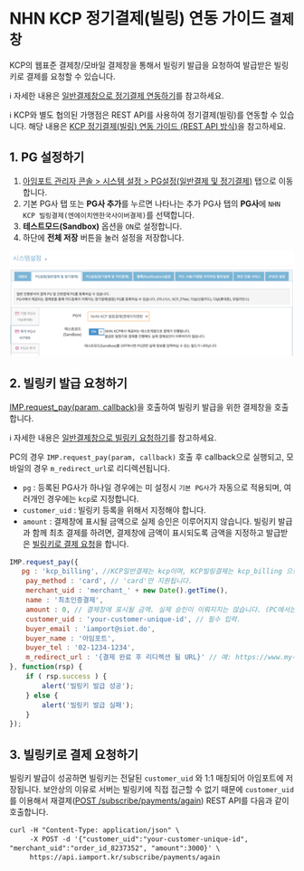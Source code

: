 # NHN KCP 정기결제(빌링) 연동 가이드 `결제창`

KCP의 웹표준 결제창/모바일 결제창을 통해서 빌링키 발급을 요청하여 발급받은 빌링키로 결제를 요청할 수 있습니다. 

ℹ️  자세한 내용은 [일반결제창으로 정기결제 연동하기](https://docs.iamport.kr/implementation/subscription?lang=ko#issue-billing-b)를 참고하세요.

ℹ️  KCP와 별도 협의된 가맹점은 REST API를 사용하여 정기결제(빌링)를 연동할 수 있습니다. 해당 내용은 [KCP 정기결제(빌링) 연동 가이드 (REST API 방식)](/비인증결제/example/kcp-api-billing-key.md)을 참고하세요.

## 1. PG 설정하기

1. [아임포트 관리자 콘솔 > 시스템 설정 > PG설정(일반결제 및 정기결제)](https://admin.iamport.kr/settings#tab_pg) 탭으로 이동합니다.
1. 기본 PG사 탭 또는 **PG사 추가**를 누르면 나타나는 추가 PG사 탭의 **PG사**에 `NHN KCP 빌링결제(엔에이치엔한국사이버결제)`를 선택합니다.
1. **테스트모드(Sandbox)** 옵션을 `ON`로 설정합니다.
1. 하단에 **전체 저장** 버튼을 눌러 설정을 저장합니다.

![아임포트 관리자 콘솔에서 PG설정](../screenshot/kcp-setting.png)

## 2. 빌링키 발급 요청하기

[IMP.request_pay(param, callback)](https://docs.iamport.kr/tech/imp#request_pay)을 호출하여 빌링키 발급을 위한 결제창을 호출합니다.

ℹ️  자세한 내용은 [일반결제창으로 빌링키 요청하기](https://docs.iamport.kr/implementation/subscription#issue-billing-b)를 참고하세요.

PC의 경우 `IMP.request_pay(param, callback)` 호출 후 callback으로 실행되고, 모바일의 경우 `m_redirect_url`로 리디렉션됩니다.

- `pg` : 등록된 PG사가 하나일 경우에는 미 설정시 `기본 PG사`가 자동으로 적용되며, 여러개인 경우에는 `kcp`로 지정합니다.
- `customer_uid` : 빌링키 등록을 위해서 지정해야 합니다.
- `amount` : 결제창에 표시될 금액으로 실제 승인은 이루어지지 않습니다. 빌링키 발급과 함께 최초 결제를 하려면, 결제창에 금액이 표시되도록 금액을 지정하고 발급받은 [빌링키로 결제 요청](#request-pay)을 합니다.

```javascript
IMP.request_pay({
   pg : 'kcp_billing', //KCP일반결제는 kcp이며, KCP빌링결제는 kcp_billing 으로 구분됩니다.
	pay_method : 'card', // 'card'만 지원됩니다.
	merchant_uid : 'merchant_' + new Date().getTime(),
	name : '최초인증결제',
	amount : 0, // 결제창에 표시될 금액. 실제 승인이 이뤄지지는 않습니다. (PC에서는 가격이 표시되지 않음)
	customer_uid : 'your-customer-unique-id', // 필수 입력.
	buyer_email : 'iamport@siot.do',
	buyer_name : '아임포트',
	buyer_tel : '02-1234-1234',
	m_redirect_url : '{결제 완료 후 리디렉션 될 URL}' // 예: https://www.my-service.com/payments/complete/mobile
}, function(rsp) {
	if ( rsp.success ) {
		alert('빌링키 발급 성공');
	} else {
		alert('빌링키 발급 실패');
	}
});
```

<a name="request-pay" />

## 3. 빌링키로 결제 요청하기  

빌링키 발급이 성공하면 빌링키는 전달된 `customer_uid` 와 1:1 매칭되어 아임포트에 저장됩니다. 보안상의 이유로 서버는 빌링키에 직접 접근할 수 없기 때문에 `customer_uid`를 이용해서 재결제([POST /subscribe/payments/again](https://api.iamport.kr/#!/subscribe/again)) REST API를 다음과 같이 호출합니다.

```
curl -H "Content-Type: application/json" \   
     -X POST -d '{"customer_uid":"your-customer-unique-id", "merchant_uid":"order_id_8237352", "amount":3000}' \
     https://api.iamport.kr/subscribe/payments/again
```